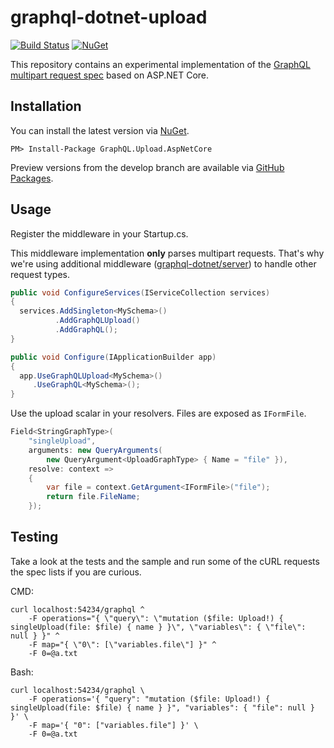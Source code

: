 # graphql-dotnet-upload

[![Build Status](https://dev.azure.com/lassahn/graphql-dotnet-upload/_apis/build/status/JannikLassahn.graphql-dotnet-upload?branchName=master)](https://dev.azure.com/lassahn/graphql-dotnet-upload/_build/latest?definitionId=1&branchName=master)
[![NuGet](https://img.shields.io/nuget/v/GraphQL.Upload.AspNetCore.svg?style=flat)](https://www.nuget.org/packages/GraphQL.Upload.AspNetCore/)

This repository contains an experimental implementation of the [GraphQL multipart request spec](https://github.com/jaydenseric/graphql-multipart-request-spec) based on ASP.NET Core.

## Installation
You can install the latest version via [NuGet](https://www.nuget.org/packages/GraphQL.Upload.AspNetCore/).
```
PM> Install-Package GraphQL.Upload.AspNetCore
```
Preview versions from the develop branch are available via [GitHub Packages](https://github.com/JannikLassahn/graphql-dotnet-upload/packages).

## Usage

Register the middleware in your Startup.cs.

This middleware implementation **only** parses multipart requests. That's why we're using additional middleware ([graphql-dotnet/server](https://github.com/graphql-dotnet/server)) to handle other request types.
```csharp
public void ConfigureServices(IServiceCollection services)
{
  services.AddSingleton<MySchema>()
          .AddGraphQLUpload()
          .AddGraphQL();
}

public void Configure(IApplicationBuilder app)
{
  app.UseGraphQLUpload<MySchema>()
     .UseGraphQL<MySchema>();
}
```

Use the upload scalar in your resolvers. Files are exposed as `IFormFile`. 
```csharp
Field<StringGraphType>(
    "singleUpload",
    arguments: new QueryArguments(
        new QueryArgument<UploadGraphType> { Name = "file" }),
    resolve: context =>
    {
        var file = context.GetArgument<IFormFile>("file");
        return file.FileName;
    });
```

## Testing
Take a look at the tests and the sample and run some of the cURL requests the spec lists if you are curious.

CMD:
```shell
curl localhost:54234/graphql ^
	-F operations="{ \"query\": \"mutation ($file: Upload!) { singleUpload(file: $file) { name } }\", \"variables\": { \"file\": null } }" ^
	-F map="{ \"0\": [\"variables.file\"] }" ^
	-F 0=@a.txt
```
Bash:
```shell
curl localhost:54234/graphql \
	-F operations='{ "query": "mutation ($file: Upload!) { singleUpload(file: $file) { name } }", "variables": { "file": null } }' \
	-F map='{ "0": ["variables.file"] }' \
	-F 0=@a.txt
```
